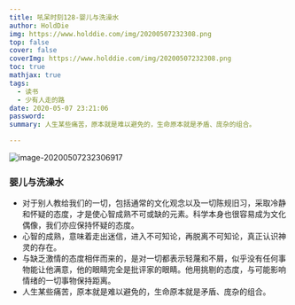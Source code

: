 ```yaml
---
title: 吼呆时刻128-婴儿与洗澡水
author: HoldDie
img: https://www.holddie.com/img/20200507232308.png
top: false
cover: false
coverImg: https://www.holddie.com/img/20200507232308.png
toc: true
mathjax: true
tags:
  - 读书
  - 少有人走的路
date: 2020-05-07 23:21:06
password:
summary: 人生某些痛苦，原本就是难以避免的，生命原本就是矛盾、庞杂的组合。

---
```


![image-20200507232306917](https://www.holddie.com/img/20200507232308.png)

### 婴儿与洗澡水

- 对于别人教给我们的一切，包括通常的文化观念以及一切陈规旧习，采取冷静和怀疑的态度，才是使心智成熟不可或缺的元素。科学本身也很容易成为文化偶像，我们亦应保持怀疑的态度。
- 心智的成熟，意味着走出迷信，进入不可知论，再脱离不可知论，真正认识神灵的存在。
- 与缺乏激情的态度相伴而来的，是对一切都表示轻蔑和不屑，似乎没有任何事物能让他满意，他的眼睛完全是批评家的眼睛。他用挑剔的态度，与可能影响情绪的一切事物保持距离。
- 人生某些痛苦，原本就是难以避免的，生命原本就是矛盾、庞杂的组合。